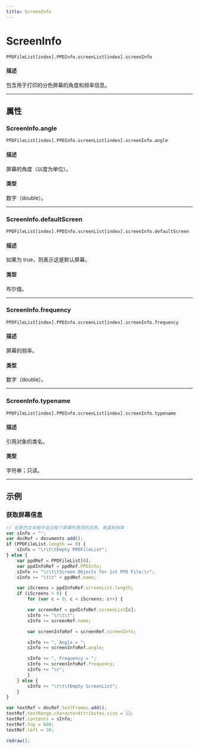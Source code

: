 ```yaml
---
title: ScreenInfo
---
```

# ScreenInfo

`PPDFileList[index].PPDInfo.screenList[index].screenInfo`

#### 描述

包含用于打印的分色屏幕的角度和频率信息。

---

## 属性

### ScreenInfo.angle

`PPDFileList[index].PPDInfo.screenList[index].screenInfo.angle`

#### 描述

屏幕的角度（以度为单位）。

#### 类型

数字（double）。

---

### ScreenInfo.defaultScreen

`PPDFileList[index].PPDInfo.screenList[index].screenInfo.defaultScreen`

#### 描述

如果为 true，则表示这是默认屏幕。

#### 类型

布尔值。

---

### ScreenInfo.frequency

`PPDFileList[index].PPDInfo.screenList[index].screenInfo.frequency`

#### 描述

屏幕的频率。

#### 类型

数字（double）。

---

### ScreenInfo.typename

`PPDFileList[index].PPDInfo.screenList[index].screenInfo.typename`

#### 描述

引用对象的类名。

#### 类型

字符串；只读。

---

## 示例

### 获取屏幕信息

```javascript
// 在新的文本框中显示每个屏幕列表项的名称、角度和频率
var sInfo = "";
var docRef = documents.add();
if (PPDFileList.length == 0) {
    sInfo = "\r\t\tEmpty PPDFileList";
} else {
    var ppdRef = PPDFileList[0];
    var ppdInfoRef = ppdRef.PPDInfo;
    sInfo += "\r\t\tScreen Objects for 1st PPD File:\r";
    sInfo += "\t\t" + ppdRef.name;

    var iScreens = ppdInfoRef.screenList.length;
    if (iScreens > 0) {
        for (var c = 0; c < iScreens; c++) {

        var screenRef = ppdInfoRef.screenList[c];
        sInfo += "\r\t\t";
        sInfo += screenRef.name;

        var screenInfoRef = screenRef.screenInfo;

        sInfo += ", Angle = ";
        sInfo += screenInfoRef.angle;

        sInfo += ", Frequency = ";
        sInfo += screenInfoRef.frequency;
        sInfo += "\r";
        }
    } else {
        sInfo += "\r\t\tEmpty ScreenList";
    }
}

var textRef = docRef.textFrames.add();
textRef.textRange.characterAttributes.size = 12;
textRef.contents = sInfo;
textRef.top = 600;
textRef.left = 30;

redraw();
```